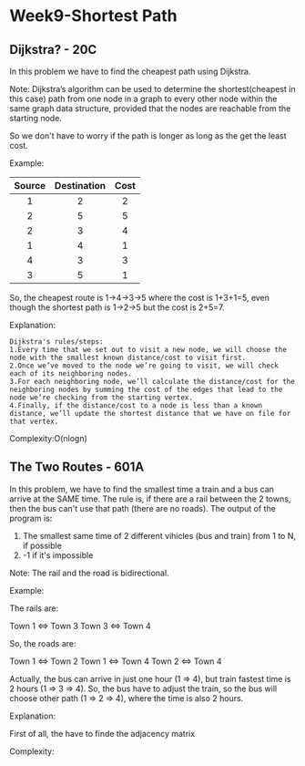   # Week9-Shortest Path

## Dijkstra? - 20C

In this problem we have to find the cheapest path using Dijkstra. 

Note: Dijkstra’s algorithm can be used to determine the shortest(cheapest in this case) path from one node in a graph to every other node within the same graph data structure, provided that the nodes are reachable from the starting node.

So we don't have to worry if the path is longer as long as the get the least cost.

Example:

| Source  | Destination | Cost | 
| :---: | :---: | :---: |
| 1  | 2 | 2 |
| 2  | 5 | 5 |
| 2  | 3 | 4 |
| 1  | 4 | 1 |
| 4  | 3 | 3 |
| 3  | 5 | 1 |

So, the cheapest route is 1->4->3->5 where the cost is 1+3+1=5, even though the shortest path is 1->2->5 but the cost is 2+5=7.

Explanation: 


    Dijkstra's rules/steps:
    1.Every time that we set out to visit a new node, we will choose the node with the smallest known distance/cost to visit first.
    2.Once we’ve moved to the node we’re going to visit, we will check each of its neighboring nodes.
    3.For each neighboring node, we’ll calculate the distance/cost for the neighboring nodes by summing the cost of the edges that lead to the node we’re checking from the starting vertex.
    4.Finally, if the distance/cost to a node is less than a known distance, we’ll update the shortest distance that we have on file for that vertex.

Complexity:O(nlogn)

## The Two Routes - 601A

In this problem, we have to find the smallest time a train and a bus can arrive at the SAME time. The rule is, if there are a rail between the 2 towns, then the bus can't use that path (there are no roads). The output of the program is:

  1. The smallest same time of 2 different vihicles (bus and train) from 1 to N, if possible
  2. -1 if it's impossible
  
Note: The rail and the road is bidirectional.

Example:

The rails are:

Town 1 <=> Town 3
Town 3 <=> Town 4

So, the roads are:

Town 1 <=> Town 2
Town 1 <=> Town 4
Town 2 <=> Town 4

Actually, the bus can arrive in just one hour (1 => 4), but train fastest time is 2 hours (1 => 3 => 4). So, the bus have to adjust the train, so the bus will choose other path (1 => 2 => 4), where the time is also 2 hours.

Explanation: 

First of all, the have to finde the adjacency matrix

Complexity:
